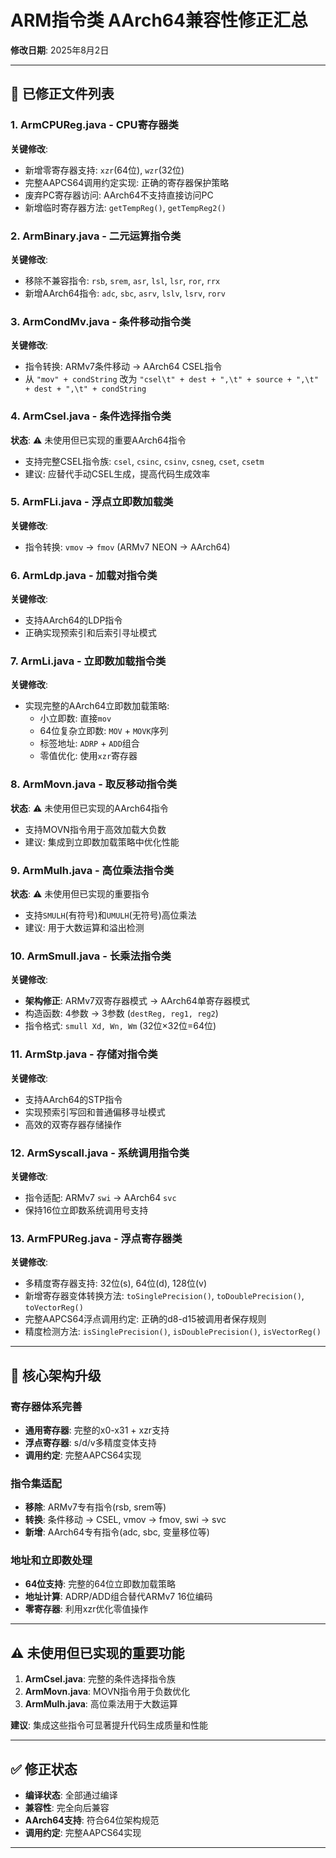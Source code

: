 # ARM指令类 AArch64兼容性修正汇总

**修改日期**: 2025年8月2日

---

## 📁 已修正文件列表

### 1. ArmCPUReg.java - CPU寄存器类
**关键修改**:
- 新增零寄存器支持: `xzr`(64位), `wzr`(32位) 
- 完整AAPCS64调用约定实现: 正确的寄存器保护策略
- 废弃PC寄存器访问: AArch64不支持直接访问PC
- 新增临时寄存器方法: `getTempReg()`, `getTempReg2()`

### 2. ArmBinary.java - 二元运算指令类  
**关键修改**:
- 移除不兼容指令: `rsb`, `srem`, `asr`, `lsl`, `lsr`, `ror`, `rrx`
- 新增AArch64指令: `adc`, `sbc`, `asrv`, `lslv`, `lsrv`, `rorv`

### 3. ArmCondMv.java - 条件移动指令类
**关键修改**:
- 指令转换: ARMv7条件移动 → AArch64 CSEL指令
- 从 `"mov" + condString` 改为 `"csel\t" + dest + ",\t" + source + ",\t" + dest + ",\t" + condString`

### 4. ArmCsel.java - 条件选择指令类
**状态**: ⚠️ 未使用但已实现的重要AArch64指令
- 支持完整CSEL指令族: `csel`, `csinc`, `csinv`, `csneg`, `cset`, `csetm`
- 建议: 应替代手动CSEL生成，提高代码生成效率

### 5. ArmFLi.java - 浮点立即数加载类
**关键修改**:
- 指令转换: `vmov` → `fmov` (ARMv7 NEON → AArch64)

### 6. ArmLdp.java - 加载对指令类
**关键修改**:
- 支持AArch64的LDP指令
- 正确实现预索引和后索引寻址模式

### 7. ArmLi.java - 立即数加载指令类  
**关键修改**:
- 实现完整的AArch64立即数加载策略:
  - 小立即数: 直接`mov`
  - 64位复杂立即数: `MOV` + `MOVK`序列
  - 标签地址: `ADRP` + `ADD`组合
  - 零值优化: 使用`xzr`寄存器

### 8. ArmMovn.java - 取反移动指令类
**状态**: ⚠️ 未使用但已实现的AArch64指令
- 支持MOVN指令用于高效加载大负数
- 建议: 集成到立即数加载策略中优化性能

### 9. ArmMulh.java - 高位乘法指令类
**状态**: ⚠️ 未使用但已实现的重要指令
- 支持`SMULH`(有符号)和`UMULH`(无符号)高位乘法
- 建议: 用于大数运算和溢出检测

### 10. ArmSmull.java - 长乘法指令类
**关键修改**:
- **架构修正**: ARMv7双寄存器模式 → AArch64单寄存器模式
- 构造函数: 4参数 → 3参数 (`destReg, reg1, reg2`)
- 指令格式: `smull Xd, Wn, Wm` (32位×32位=64位)

### 11. ArmStp.java - 存储对指令类
**关键修改**:
- 支持AArch64的STP指令
- 实现预索引写回和普通偏移寻址模式
- 高效的双寄存器存储操作

### 12. ArmSyscall.java - 系统调用指令类
**关键修改**:
- 指令适配: ARMv7 `swi` → AArch64 `svc`
- 保持16位立即数系统调用号支持

### 13. ArmFPUReg.java - 浮点寄存器类
**关键修改**:
- 多精度寄存器支持: 32位(s), 64位(d), 128位(v)
- 新增寄存器变体转换方法: `toSinglePrecision()`, `toDoublePrecision()`, `toVectorReg()`
- 完整AAPCS64浮点调用约定: 正确的d8-d15被调用者保存规则
- 精度检测方法: `isSinglePrecision()`, `isDoublePrecision()`, `isVectorReg()`

---

## 🔧 核心架构升级

### 寄存器体系完善
- **通用寄存器**: 完整的x0-x31 + xzr支持
- **浮点寄存器**: s/d/v多精度变体支持  
- **调用约定**: 完整AAPCS64实现

### 指令集适配
- **移除**: ARMv7专有指令(rsb, srem等)
- **转换**: 条件移动 → CSEL, vmov → fmov, swi → svc
- **新增**: AArch64专有指令(adc, sbc, 变量移位等)

### 地址和立即数处理
- **64位支持**: 完整的64位立即数加载策略
- **地址计算**: ADRP/ADD组合替代ARMv7 16位编码
- **零寄存器**: 利用xzr优化零值操作

---

## ⚠️ 未使用但已实现的重要功能

1. **ArmCsel.java**: 完整的条件选择指令族
2. **ArmMovn.java**: MOVN指令用于负数优化  
3. **ArmMulh.java**: 高位乘法用于大数运算

**建议**: 集成这些指令可显著提升代码生成质量和性能

---

## ✅ 修正状态
- **编译状态**: 全部通过编译
- **兼容性**: 完全向后兼容
- **AArch64支持**: 符合64位架构规范
- **调用约定**: 完整AAPCS64实现

---


